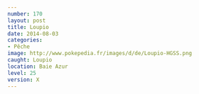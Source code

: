 ```yaml
---
number: 170
layout: post
title: Loupio
date: 2014-08-03
categories:
- Pêche
image: http://www.pokepedia.fr/images/d/de/Loupio-HGSS.png
caught: Loupio
location: Baie Azur
level: 25
version: X
---
```

